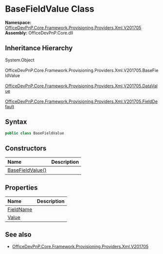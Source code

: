 # BaseFieldValue Class
  

**Namespace:** [OfficeDevPnP.Core.Framework.Provisioning.Providers.Xml.V201705](OfficeDevPnP.Core.Framework.Provisioning.Providers.Xml.V201705.md)  
**Assembly:** OfficeDevPnP.Core.dll  
## Inheritance Hierarchy
System.Object  
&ensp;OfficeDevPnP.Core.Framework.Provisioning.Providers.Xml.V201705.BaseFieldValue  
&emsp;[OfficeDevPnP.Core.Framework.Provisioning.Providers.Xml.V201705.DataValue](OfficeDevPnP.Core.Framework.Provisioning.Providers.Xml.V201705.DataValue.md)  
&emsp;[OfficeDevPnP.Core.Framework.Provisioning.Providers.Xml.V201705.FieldDefault](OfficeDevPnP.Core.Framework.Provisioning.Providers.Xml.V201705.FieldDefault.md)  
## Syntax
```C#
public class BaseFieldValue
```
## Constructors
|**Name**|**Description**|
|:-----|:-----|
| [BaseFieldValue()](OfficeDevPnP.Core.Framework.Provisioning.Providers.Xml.V201705.BaseFieldValue.ctor1.md) |  
## Properties
|**Name**|**Description**|
|:-----|:-----|
| [FieldName](OfficeDevPnP.Core.Framework.Provisioning.Providers.Xml.V201705.BaseFieldValue.FieldName.md) | 
| [Value](OfficeDevPnP.Core.Framework.Provisioning.Providers.Xml.V201705.BaseFieldValue.Value.md) | 
## See also
- [OfficeDevPnP.Core.Framework.Provisioning.Providers.Xml.V201705](OfficeDevPnP.Core.Framework.Provisioning.Providers.Xml.V201705.md)

